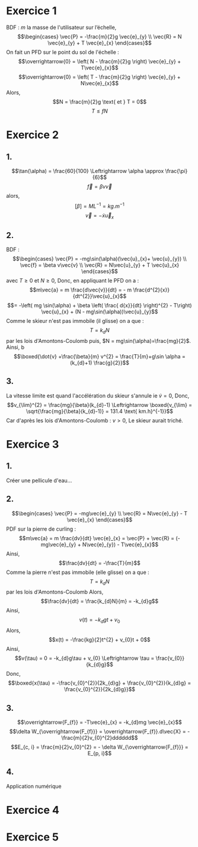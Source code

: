 # Exercice 1 
BDF : 
$m$ la masse de l'utilisateur sur l’échelle, 
$$\begin{cases}
\vec{P} = -\frac{m}{2}g \vec{e}_{y} \\
\vec{R} = N \vec{e}_{y} + T \vec{e}_{x}
\end{cases}$$
On fait un PFD sur le point du sol de l'échelle : 
$$\overrightarrow{0} = \left( N - \frac{m}{2}g \right) \vec{e}_{y} + T\vec{e}_{x}$$
$$\overrightarrow{0} = \left( T - \frac{m}{2}g \right) \vec{e}_{y} + N\vec{e}_{x}$$
Alors, 
$$N = \frac{m}{2}g \text{ et } T = 0$$
$$T\leq fN $$

# Exercice 2
## 1.
$$\tan(\alpha) = \frac{60}{100} \Leftrightarrow \alpha \approx \frac{\pi}{6}$$
$$\vec{f} = \beta v\vec{v}$$
alors,
$$[\beta] = ML^{-1} = kg.m^{-1}$$
$$\vec{v} = -\dot{x} \vec{u}_{x}$$

## 2.
BDF : 
$$\begin{cases}
\vec{P} = -mg\sin(\alpha)(\vec{u}_{x}+ \vec{u}_{y}) \\
\vec{f} = \beta v\vec{v} \\
\vec{R} = N\vec{u}_{y} + T \vec{u}_{x}
\end{cases}$$
avec $T\geq0$ et $N \geq 0$, 
Donc, en appliquant le PFD on a : 
$$m\vec{a} = m \frac{d\vec{v}}{dt} = - m \frac{d^{2}{x}}{dt^{2}}\vec{u}_{x}$$
$$= -\left( mg \sin(\alpha) + \beta \left( \frac{ d{x}}{dt} \right)^{2} - T\right) \vec{u}_{x} + (N - mg\sin(\alpha))\vec{u}_{y}$$
Comme le skieur n'est pas immobile (il glisse) on a que : 
$$T = k_{d}N$$
par les lois d'Amontons-Coulomb 
puis, $N = mg\sin(\alpha)=\frac{mg}{2}$. 
Ainsi, b
$$\boxed{\dot{v} +\frac{\beta}{m}  v^{2} = \frac{T}{m}+g\sin \alpha =(k_{d}+1) \frac{g}{2}}$$

## 3.
La vitesse limite est quand l'accélération du skieur s'annule ie $\dot{v}= 0$, Donc, 
$$v_{\lim}^{2} = \frac{mg}{\beta}(k_{d}-1) \Leftrightarrow \boxed{v_{\lim} = \sqrt{\frac{mg}{\beta}(k_{d}-1)} = 131.4 \text{ km.h}^{-1}}$$
Car d'après les lois d'Amontons-Coulomb : $v > 0$, 
Le skieur aurait triché.

# Exercice 3
## 1.
Créer une pellicule d'eau...

## 2.
$$\begin{cases}
\vec{P} = -mg\vec{e}_{y} \\
\vec{R} = N\vec{e}_{y} - T \vec{e}_{x}
\end{cases}$$
PDF sur la pierre de curling : 
$$m\vec{a} = m \frac{dv}{dt} \vec{e}_{x} = \vec{P} + \vec{R} = (-mg\vec{e}_{y} + N\vec{e}_{y}) - T\vec{e}_{x}$$
Ainsi, 
$$\frac{dv}{dt} = -\frac{T}{m}$$
Comme la pierre n'est pas immobile (elle glisse) on a que : 
$$T = k_{d}N$$
par les lois d'Amontons-Coulomb
Alors, 
$$\frac{dv}{dt} = \frac{k_{d}N}{m} = -k_{d}g$$
Ainsi, 
$$v(t) = -k_{d}gt + v_{0}$$
Alors, 
$$x(t) = -\frac{kg}{2}t^{2} + v_{0}t + 0$$
Ainsi, 
$$v(\tau) = 0 = -k_{d}g\tau + v_{0} \Leftrightarrow \tau = \frac{v_{0}}{k_{d}g}$$
Donc, 
$$\boxed{x(\tau) = -\frac{v_{0}^{2}}{2k_{d}g} + \frac{v_{0}^{2}}{k_{d}g} = \frac{v_{0}^{2}}{2k_{d}g}}$$

## 3.
$$\overrightarrow{F_{f}} = -T\vec{e}_{x} = -k_{d}mg \vec{e}_{x}$$
$$\delta W_{\overrightarrow{F_{f}}} = \overrightarrow{F_{f}}.d\vec{X} = -\frac{m}{2}v_{0}^{2}dddddd$$
$$E_{c, i} = \frac{m}{2}v_{0}^{2} = - \delta W_{\overrightarrow{F_{f}}} = E_{p, i}$$

## 4.
Application numérique

# Exercice 4


# Exercice 5
